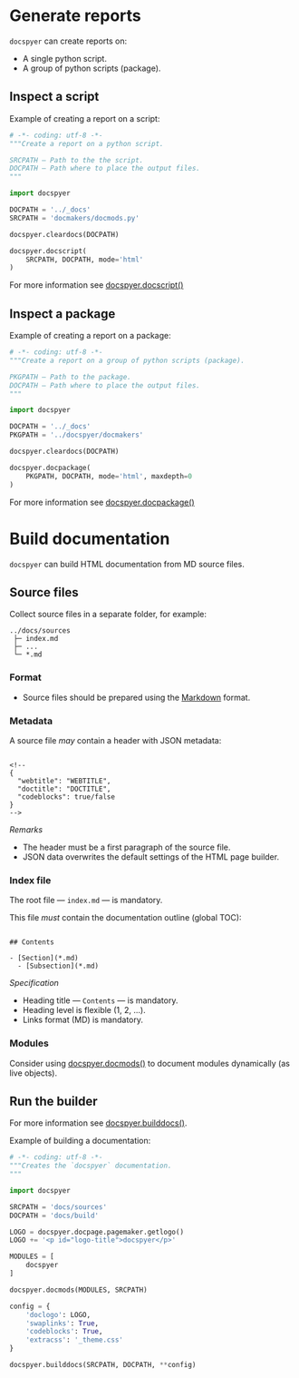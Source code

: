 <!--
{
  "webtitle": "Usage — docspyer documentation",
  "doctitle": "docspyer — Usage",
  "codeblocks": true
}
-->

# Generate reports

`docspyer` can create reports on:

- A single python script.
- A group of python scripts (package).

## Inspect a script

Example of creating a report on a script:

```python
# -*- coding: utf-8 -*-
"""Create a report on a python script.

SRCPATH — Path to the the script.
DOCPATH — Path where to place the output files.
"""

import docspyer

DOCPATH = '../_docs'
SRCPATH = 'docmakers/docmods.py'

docspyer.cleardocs(DOCPATH)

docspyer.docscript(
    SRCPATH, DOCPATH, mode='html'
)

```

For more information see [docspyer.docscript()](docspyer.md#docscript)

## Inspect a package

Example of creating a report on a package:

```python
# -*- coding: utf-8 -*-
"""Create a report on a group of python scripts (package).

PKGPATH — Path to the package.
DOCPATH — Path where to place the output files.
"""

import docspyer

DOCPATH = '../_docs'
PKGPATH = '../docspyer/docmakers'

docspyer.cleardocs(DOCPATH)

docspyer.docpackage(
    PKGPATH, DOCPATH, mode='html', maxdepth=0
)

```

For more information see [docspyer.docpackage()](docspyer.md#docpackage)

# Build documentation

`docspyer` can build HTML documentation from MD source files.

## Source files

Collect source files in a separate folder, for example:

```text
../docs/sources
 ├─ index.md
 ├─ ...
 └─ *.md
```

### Format

- Source files should be prepared using the [Markdown](appendix.md) format.

### Metadata 

A source file <em>may</em> contain a header with JSON metadata:

```text

<!--
{
  "webtitle": "WEBTITLE",
  "doctitle": "DOCTITLE",
  "codeblocks": true/false
}
-->

```

<i>Remarks</i>

- The header must be a first paragraph of the source file.
- JSON data overwrites the default settings of the HTML page builder.

### Index file

The root file — `index.md` — is mandatory.

This file <em>must</em> contain the documentation outline (global TOC):

```text

## Contents

- [Section](*.md)
  - [Subsection](*.md)

```

<i>Specification</i>

- Heading title — `Contents` — is mandatory.
- Heading level is flexible (1, 2, ...).
- Links format (MD) is mandatory.

### Modules

Consider using [docspyer.docmods()](docspyer.md#docmods) to document modules dynamically (as live objects).

## Run the builder

For more information see [docspyer.builddocs()](docspyer.md#builddocs).

Example of building a documentation:

```python
# -*- coding: utf-8 -*-
"""Creates the `docspyer` documentation.
"""

import docspyer

SRCPATH = 'docs/sources'
DOCPATH = 'docs/build'

LOGO = docspyer.docpage.pagemaker.getlogo()
LOGO += '<p id="logo-title">docspyer</p>'

MODULES = [
    docspyer
]

docspyer.docmods(MODULES, SRCPATH)

config = {
    'doclogo': LOGO,
    'swaplinks': True,
    'codeblocks': True,
    'extracss': '_theme.css'
}

docspyer.builddocs(SRCPATH, DOCPATH, **config)

```
